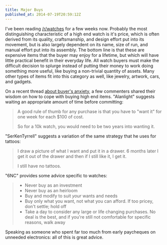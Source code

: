 ```yaml
---
title: Major Buys
published_at: 2014-07-19T20:59:12Z
---
```


I've been reading [/r/watches](http://www.reddit.com/r/Watches/) for a few weeks now. Probably the most distinguishing characteristic of a high end watch is it's price, which is often derived from its quality, craftsmanship, and design effort put into its movement, but is also largely dependent on its name, size of run, and manual effort put into its assembly. The bottom line is that these are expensive items that the buyer may enjoy for a lifetime, but which will have little practical benefit in their everyday life. All watch buyers must make the difficult decision to splurge instead of putting their money to work doing something more useful, like buying a non-trivial quantity of assets. Many other types of items fit into this category as well, like jewelry, artwork, cars, and gadgets.

On a recent thread [about buyer's anxiety](http://www.reddit.com/r/Watches/comments/2azn6m/questiondiscussion_do_you_ever_get_buyers_anxiety/), a few commenters shared their wisdom on how to cope with buying high end items. "Alanlight" suggests waiting an appropriate amount of time before committing:

> A good rule of thumb for any purchase is that you have to "want it" for one week for each $100 of cost.
>
> So for a 10k watch, you would need to be two years into wanting it.

"SerKenTyrrell" suggests a variation of the same strategy that he uses for tattoos:

> I draw a picture of what I want and put it in a drawer. 6 months later I get it out of the drawer and then if I still like it, I get it.
>
> I still have no tattoos.

"6NC" provides some advice specific to watches:

> * Never buy as an investment
> * Never buy as an heirloom
> * Buy and modify to suit _your_ wants and needs
> * Buy only what you want, not what you can afford. If too pricey, don't settle; hold off
> * Take a day to consider any large or life changing purchases. No deal is the best, and if you're still not comfortable for specific reasons, walk away

Speaking as someone who spent far too much from early paycheques on unneeded electronics: all of this is great advice.

